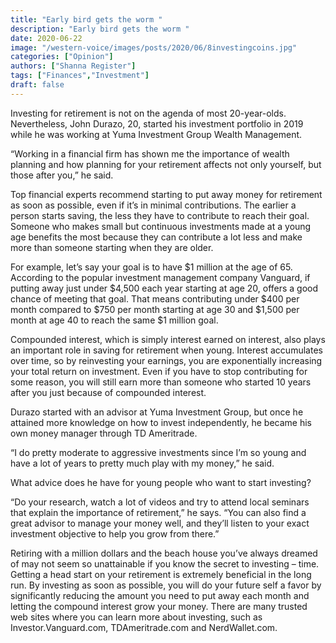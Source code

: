 ```yaml
---
title: "Early bird gets the worm "
description: "Early bird gets the worm "
date: 2020-06-22
image: "/western-voice/images/posts/2020/06/8investingcoins.jpg"
categories: ["Opinion"]
authors: ["Shanna Register"]
tags: ["Finances","Investment"]
draft: false
---
```

Investing for retirement is not on the agenda of most 20-year-olds. Nevertheless, John Durazo, 20, started his investment portfolio in 2019 while he was working at Yuma Investment Group Wealth Management.

“Working in a financial firm has shown me the importance of wealth planning and how planning for your retirement affects not only yourself, but those after you,” he said.

Top financial experts recommend starting to put away money for retirement as soon as possible, even if it’s in minimal contributions. The earlier a person starts saving, the less they have to contribute to reach their goal. Someone who makes small but continuous investments made at a young age benefits the most because they can contribute a lot less and make more than someone starting when they are older.

For example, let’s say your goal is to have $1 million at the age of 65. According to the popular investment management company Vanguard, if putting away just under $4,500 each year starting at age 20, offers a good chance of meeting that goal. That means contributing under $400 per month compared to $750 per month starting at age 30 and $1,500 per month at age 40 to reach the same $1 million goal.

Compounded interest, which is simply interest earned on interest, also plays an important role in saving for retirement when young. Interest accumulates over time, so by reinvesting your earnings, you are exponentially increasing your total return on investment. Even if you have to stop contributing for some reason, you will still earn more than someone who started 10 years after you just because of compounded interest.

Durazo started with an advisor at Yuma Investment Group, but once he attained more knowledge on how to invest independently, he became his own money manager through TD Ameritrade.

“I do pretty moderate to aggressive investments since I’m so young and have a lot of years to pretty much play with my money,” he said.

What advice does he have for young people who want to start investing?

“Do your research, watch a lot of videos and try to attend local seminars that explain the importance of retirement,” he says. “You can also find a great advisor to manage your money well, and they’ll listen to your exact investment objective to help you grow from there.”

Retiring with a million dollars and the beach house you’ve always dreamed of may not seem so unattainable if you know the secret to investing – time. Getting a head start on your retirement is extremely beneficial in the long run. By investing as soon as possible, you will do your future self a favor by significantly reducing the amount you need to put away each month and letting the compound interest grow your money. There are many trusted web sites where you can learn more about investing, such as Investor.Vanguard.com, TDAmeritrade.com and NerdWallet.com.